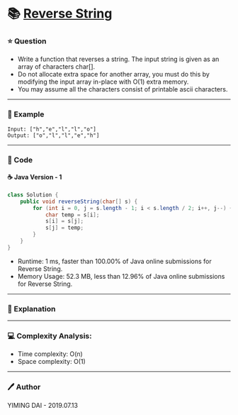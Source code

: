 # :books: [Reverse String](https://leetcode.com/problems/reverse-string/)

### :star: Question

- Write a function that reverses a string. The input string is given as an array of characters char[].
- Do not allocate extra space for another array, you must do this by modifying the input array in-place with O(1) extra memory.
- You may assume all the characters consist of printable ascii characters.

--- 

### :car: Example
```
Input: ["h","e","l","l","o"]
Output: ["o","l","l","e","h"]
```
---

### :hammer: Code

#### :coffee: Java Version - 1

```java
class Solution {
    public void reverseString(char[] s) {
        for (int i = 0, j = s.length - 1; i < s.length / 2; i++, j--) {
            char temp = s[i];
            s[i] = s[j];
            s[j] = temp;
        }
    }
}
```

- Runtime: 1 ms, faster than 100.00% of Java online submissions for Reverse String.
- Memory Usage: 52.3 MB, less than 12.96% of Java online submissions for Reverse String.

---

### :pencil: Explanation



---

### :computer: Complexity Analysis:

- Time complexity: O(n)
- Space complexity: O(1)

---

### :pen: Author

YIMING DAI - 2019.07.13
